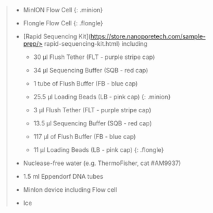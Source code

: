 >
> - MinION Flow Cell
> {: .minion}
> - Flongle Flow Cell
> {: .flongle}
>
> - [Rapid Sequencing Kit](https://store.nanoporetech.com/sample-prep/> rapid-sequencing-kit.html) including
>
>    - 30 µl Flush Tether (FLT - purple stripe cap)
>    - 34 μl Sequencing Buffer (SQB - red cap)
>    - 1 tube of Flush Buffer (FB - blue cap)
>    - 25.5 μl Loading Beads (LB - pink cap)
>    {: .minion}
> 
>    - 3 µl Flush Tether (FLT - purple stripe cap)
>    - 13.5 μl Sequencing Buffer (SQB - red cap)
>    - 117 μl of Flush Buffer (FB - blue cap)
>    - 11 μl Loading Beads (LB - pink cap)
>    {: .flongle}
> 
> - Nuclease-free water (e.g. ThermoFisher, cat #AM9937)
> - 1.5 ml Eppendorf DNA tubes
> - MinIon device including Flow cell
> - Ice
>